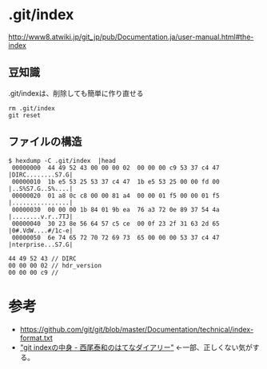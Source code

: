 # .git/index

http://www8.atwiki.jp/git_jp/pub/Documentation.ja/user-manual.html#the-index

## 豆知識
.git/indexは、削除しても簡単に作り直せる

```shell
rm .git/index
git reset
```

## ファイルの構造


```shell
$ hexdump -C .git/index  |head
 00000000  44 49 52 43 00 00 00 02  00 00 00 c9 53 37 c4 47  |DIRC........S7.G|
 00000010  1b e5 53 25 53 37 c4 47  1b e5 53 25 00 00 fd 00  |..S%S7.G..S%....|
 00000020  01 a8 0c c8 00 00 81 a4  00 00 01 f5 00 00 01 f5  |................|
 00000030  00 00 00 1b 84 01 9b ea  76 a3 72 0e 89 37 54 4a  |........v.r..7TJ|
 00000040  30 23 8e 56 64 57 c5 ce  00 0f 23 2f 31 63 2d 65  |0#.VdW....#/1c-e|
 00000050  6e 74 65 72 70 72 69 73  65 00 00 00 53 37 c4 47  |nterprise...S7.G|
```

```
44 49 52 43 // DIRC
00 00 00 02 // hdr_version
00 00 00 c9 //
```

# 参考
* https://github.com/git/git/blob/master/Documentation/technical/index-format.txt
* ["git indexの中身 - 西尾泰和のはてなダイアリー"](http://d.hatena.ne.jp/nishiohirokazu/20120523/1337766796
) ←一部、正しくない気がする。
